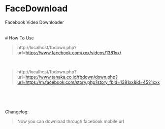 # FaceDownload
Facebook Video Downloader
<br><br><br># How To Use<br>
> http://localhost/fbdown.php?url=https://www.facebook.com/xxx/videos/1381xx/

<br>

> http://localhost/fbdown.php?url=https://www.tanaka.co.id/fbdown/down.php?url=https://m.facebook.com/story.php?story_fbid=1381xx&id=4521xxx


<br><br><br>

Changelog:<br>
> Now you can download through facebook mobile url
<br>
